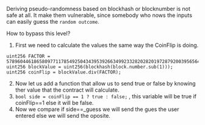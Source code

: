 Deriving pseudo-randomness based on blockhash or blocknumber is not safe at all. It make them vulnerable, since somebody who nows the inputs can easily guess the ```random outcome```.

How to bypass this level?
1. First we need to calculate the values the same way the CoinFlip is doing.
```solidity
uint256 FACTOR = 57896044618658097711785492504343953926634992332820282019728792003956564819968;
uint256 blockValue = uint256(blockhash(block.number.sub(1)));
uint256 coinFlip = blockValue.div(FACTOR);
```
2. Now let us add a function that allow us to send true or false by knowing ther value that the contract will calculate.
3. ```bool side = coinFlip == 1 ? true : false;``` , this variable will be true if coinFlip==1 else it will be false.
4. Now we compare if side==_guess we will send the gues the user entered else we will send the oposite.